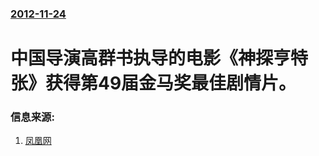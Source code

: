 ### [2012-11-24](/news/2012/11/24/index.md)

##### 
# 中国导演高群书执导的电影《神探亨特张》获得第49届金马奖最佳剧情片。




### 信息来源:

1. [凤凰网](http://ent.ifeng.com/movie/special/49goldenhorse/ceremony/detail_2012_11/24/19506485_0.shtml)
